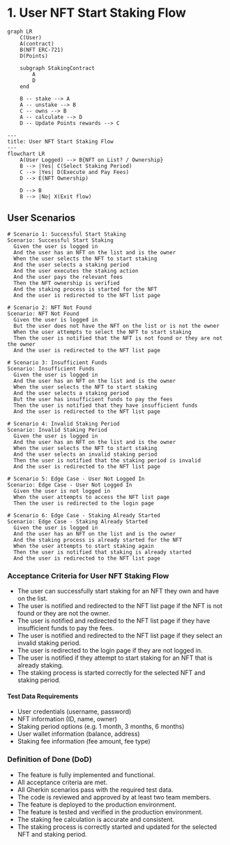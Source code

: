 # 1. User NFT Start Staking Flow

```mermaid
graph LR
    C(User)
    A(contract)
    B(NFT ERC-721)
    D(Points)

    subgraph StakingContract
        A
        D
    end

    B -- stake --> A
    A -- unstake --> B
    C -- owns --> B
    A -- calculate --> D
    D -- Update Points rewards --> C
```

```mermaid
---
title: User NFT Start Staking Flow
---
flowchart LR
    A(User Logged) --> B{NFT on List? / Ownership}
    B --> |Yes| C(Select Staking Period)
    C --> |Yes| D(Execute and Pay Fees)
    D --> E(NFT Ownership)

    D --> B    
    B --> |No| X(Exit flow)
```

## User Scenarios

```gherkin
# Scenario 1: Successful Start Staking
Scenario: Successful Start Staking
  Given the user is logged in
  And the user has an NFT on the list and is the owner
  When the user selects the NFT to start staking
  And the user selects a staking period
  And the user executes the staking action
  And the user pays the relevant fees
  Then the NFT ownership is verified
  And the staking process is started for the NFT
  And the user is redirected to the NFT list page

# Scenario 2: NFT Not Found
Scenario: NFT Not Found
  Given the user is logged in
  But the user does not have the NFT on the list or is not the owner
  When the user attempts to select the NFT to start staking
  Then the user is notified that the NFT is not found or they are not the owner
  And the user is redirected to the NFT list page

# Scenario 3: Insufficient Funds
Scenario: Insufficient Funds
  Given the user is logged in
  And the user has an NFT on the list and is the owner
  When the user selects the NFT to start staking
  And the user selects a staking period
  But the user has insufficient funds to pay the fees
  Then the user is notified that they have insufficient funds
  And the user is redirected to the NFT list page

# Scenario 4: Invalid Staking Period
Scenario: Invalid Staking Period
  Given the user is logged in
  And the user has an NFT on the list and is the owner
  When the user selects the NFT to start staking
  And the user selects an invalid staking period
  Then the user is notified that the staking period is invalid
  And the user is redirected to the NFT list page

# Scenario 5: Edge Case - User Not Logged In
Scenario: Edge Case - User Not Logged In
  Given the user is not logged in
  When the user attempts to access the NFT list page
  Then the user is redirected to the login page

# Scenario 6: Edge Case - Staking Already Started
Scenario: Edge Case - Staking Already Started
  Given the user is logged in
  And the user has an NFT on the list and is the owner
  And the staking process is already started for the NFT
  When the user attempts to start staking again
  Then the user is notified that staking is already started
  And the user is redirected to the NFT list page
```

### Acceptance Criteria for User NFT Staking Flow

- The user can successfully start staking for an NFT they own and have on the list.
- The user is notified and redirected to the NFT list page if the NFT is not found or they are not the owner.
- The user is notified and redirected to the NFT list page if they have insufficient funds to pay the fees.
- The user is notified and redirected to the NFT list page if they select an invalid staking period.
- The user is redirected to the login page if they are not logged in.
- The user is notified if they attempt to start staking for an NFT that is already staking.
- The staking process is started correctly for the selected NFT and staking period.

#### Test Data Requirements

- User credentials (username, password)
- NFT information (ID, name, owner)
- Staking period options (e.g. 1 month, 3 months, 6 months)
- User wallet information (balance, address)
- Staking fee information (fee amount, fee type)

### Definition of Done (DoD)

- The feature is fully implemented and functional.
- All acceptance criteria are met.
- All Gherkin scenarios pass with the required test data.
- The code is reviewed and approved by at least two team members.
- The feature is deployed to the production environment.
- The feature is tested and verified in the production environment.
- The staking fee calculation is accurate and consistent.
- The staking process is correctly started and updated for the selected NFT and staking period.
